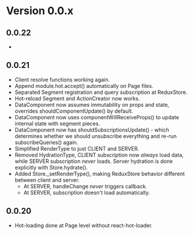 # Version 0.0.x

## 0.0.22

-

## 0.0.21

- Client resolve functions working again.
- Append module.hot.accept() automatically on Page files.
- Separated Segment registration and query subscription at ReduxStore.
- Hot-reload Segment and ActionCreator now works.
- DataComponent now assumes immutability on props and state, overrides
  shouldComponentUpdate() by default.
- DataComponent now uses componentWillReceiveProps() to update internal state
  with segment pieces.
- DataComponent now has shouldSubscriptionsUpdate() - which determines whether
  we should unsubscribe everything and re-run subscribeQueries() again.
- Simplified RenderType to just CLIENT and SERVER.
- Removed HydrationType, CLIENT subscription now *always* load data, while
  SERVER subscription *never* loads. Server hydration is done explicitly with
  Store.hydrate().
- Added Store._setRenderType(), making ReduxStore behavior different between
  client and server.
  - At SERVER, handleChange *never* triggers callback.
  - At SERVER, subscription doesn't load automatically.

## 0.0.20

- Hot-loading done at Page level without react-hot-loader.